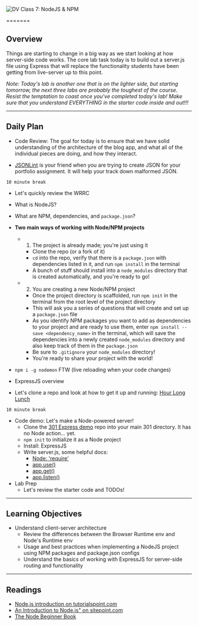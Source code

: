 ![DV](https://www.deltavcodeschool.com/wp-content/uploads/DeltaV.png)  Class 7: NodeJS & NPM

=======

## Overview
<!-- Provide a general overview of the daily concepts and processes that will be covered in lectures and labs -->

Things are starting to change in a big way as we start looking at how server-side code works. The core lab task today is to build out a server.js file using Express that will replace the functionality students have been getting from live-server up to this point.

*Note: Today's lab is another one that is on the lighter side, but starting tomorrow, the next three labs are probably the toughest of the course. Resist the temptation to coast once you've completed today's lab! Make sure that you understand EVERYTHING in the starter code inside and out!!!*

---

## Daily Plan

- Code Review: The goal for today is to ensure that we have solid understanding of the architecture of the blog app, and what all of the individual pieces are doing, and how they interact.

- [JSONLint](http://jsonlint.com/) is your friend when you are trying to create JSON for your portfolio assignment. It will help your track down malformed JSON.

`10 minute break`

- Let's quickly review the WRRC
- What is NodeJS?
- What are NPM, dependencies, and `package.json`?

- **Two main ways of working with Node/NPM projects**
	- 1. The project is already made; you're just using it
		- Clone the repo (or a fork of it)
		- `cd` into the repo, verify that there is a `package.json` with dependencies listed in it, and run `npm install` in the terminal
		- A bunch of stuff should install into a `node_modules` directory that is created automatically, and you're ready to go!
	- 2. You are creating a new Node/NPM project
		- Once the project directory is scaffolded, run `npm init` in the terminal from the root level of the project directory
		- This will ask you a series of questions that will create and set up a `package.json` file
		- As you identify NPM packages you want to add as dependencies to your project and are ready to use them, enter `npm install --save <dependency_name>` in the terminal, which will save the dependencies into a newly created `node_modules` directory and also keep track of them in the `package.json`
		- Be sure to `.gitignore` your `node_modules` directory!
		- You're ready to share your project with the world!

- `npm i -g nodemon` FTW (live reloading when your code changes)
- ExpressJS overview
- Let's clone a repo and look at how to get it up and running: [Hour Long Lunch](https://github.com/bentongreen/hour-long-lunch)

`10 minute break`

- Code demo: Let's make a Node-powered server!
	- Clone the [301 Express demo](https://github.com/codefellows/301-7-express-demo) repo into your main 301 directory. It has no Node action... yet.
	- `npm init` to initialize it as a Node project
	- Install: ExpressJS
	- Write server.js, some helpful docs:
		- [Node: 'require'](https://nodejs.org/api/modules.html#modules_module_require_id)
		- [app.use()](https://expressjs.com/en/api.html#app.use)
		- [app.get()](https://expressjs.com/en/api.html#app.get.method)
		- [app.listen()](https://expressjs.com/en/api.html#app.listen)
- Lab Prep
	- Let's review the starter code and TODOs!

---

## Learning Objectives
<!--
	ABCD:
	  Audience: Program participants
	  Behavior: Expected learning/behavior changes/results
	  Condition:
	    Circumstances that lead to change/result
	    When change/result are expected to occur
	  Degree: How much change occurs (%) for how many participants (#)
	-->

* Understand client-server architecture
	* Review the differences between the Browser Runtime env and Node's Runtime env
	* Usage and best practices when implementing a NodeJS project using NPM packages and package.json configs
	* Understand the basics of working with ExpressJS for server-side routing and functionality

---

## Readings
<!-- List of readings required for this content; readings being completed by the start of this lecture -->

- [Node.js introduction on tutorialspoint.com](https://www.tutorialspoint.com/nodejs/nodejs_introduction.htm)
- [An Introduction to Node.js" on sitepoint.com](https://www.sitepoint.com/an-introduction-to-node-js)
- [The Node Beginner Book](http://www.nodebeginner.org/)
